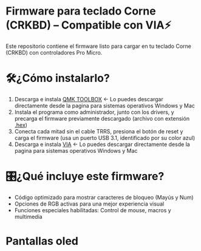 # Firmware para teclado Corne (CRKBD) – Compatible con VIA⚡
Este repositorio contiene el firmware listo para cargar en tu teclado Corne (CRKBD) con controladores Pro Micro.

# 🛠️¿Cómo instalarlo?
1. Descarga e instala [QMK TOOLBOX](https://qmk.fm/toolbox) <- Lo puedes descargar directamente desde la pagina para sistemas operativos Windows y Mac 
2. Instala el programa como administrador, junto con los drivers, y precarga el firmware previamente descargado (archivo con extensión [.hex](https://github.com/AplyyKey/Via_firmware_crkbd/blob/main/crkbd_rev1_via.hex))
3. Conecta cada mitad sin el cable TRRS, presiona el botón de reset y carga el firmware (usa un puerto USB 3.1, identificado por su color azul)
4. Descarga e instala [VIA](https://github.com/the-via/releases/releases) <- Lo puedes descargar directamente desde la pagina para sistemas operativos Windows y Mac

  
# 🎛️¿Qué incluye este firmware?
- Código optimizado para mostrar caracteres de bloqueo (Mayús y Num)
- Opciones de RGB activas para una mejor experiencia visual
- Funciones especiales habilitadas: Control de mouse, macros y multimedia

# Pantallas oled

  
